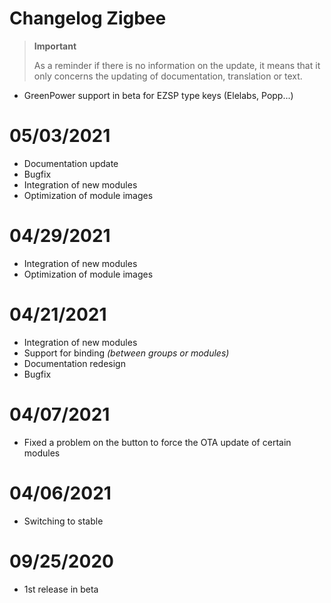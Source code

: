 # Changelog Zigbee

>**Important**
>
>As a reminder if there is no information on the update, it means that it only concerns the updating of documentation, translation or text.


- GreenPower support in beta for EZSP type keys (Elelabs, Popp...)

# 05/03/2021

- Documentation update
- Bugfix
- Integration of new modules
- Optimization of module images

# 04/29/2021

- Integration of new modules
- Optimization of module images

# 04/21/2021

- Integration of new modules
- Support for binding *(between groups or modules)*
- Documentation redesign
- Bugfix

# 04/07/2021

- Fixed a problem on the button to force the OTA update of certain modules

# 04/06/2021

- Switching to stable

# 09/25/2020

- 1st release in beta
